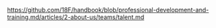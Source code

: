 ---
---
https://github.com/18F/handbook/blob/professional-development-and-training.md/articles/2-about-us/teams/talent.md